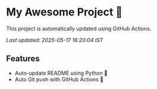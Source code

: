 # My Awesome Project 🚀

This project is automatically updated using GitHub Actions.

_Last updated: 2025-05-17 16:20:04 IST_

## Features
- Auto-update README using Python 🐍
- Auto Git push with GitHub Actions 🤖
